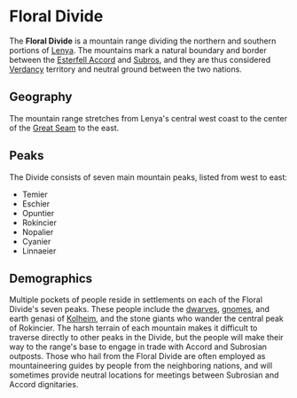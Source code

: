 # Floral Divide

The **Floral Divide** is a mountain range dividing the northern and southern portions of [Lenya](index.md). The mountains mark a natural boundary and border between the [Esterfell Accord](../../../ch-2-people-of-mote/societies/esterfell-accord/) and [Subros](../../../ch-2-people-of-mote/societies/subros/), and they are thus considered [Verdancy](../../../ch-2-people-of-mote/societies/verdancy/) territory and neutral ground between the two nations.

## Geography

The mountain range stretches from Lenya's central west coast to the center of the [Great Seam](great-seam.md) to the east.

## Peaks

The Divide consists of seven main mountain peaks, listed from west to east:

- Temier
- Eschier
- Opuntier
- Rokincier
- Nopalier
- Cyanier
- Linnaeier

## Demographics

Multiple pockets of people reside in settlements on each of the Floral Divide's seven peaks. These people include the [dwarves](../../../ch-5-character-options/species/dwarf.md), [gnomes](../../../ch-5-character-options/species/gnome.md), and earth genasi of [Kolheim](../../../ch-2-people-of-mote/societies/verdancy/kolheim.md), and the stone giants who wander the central peak of Rokincier. The harsh terrain of each mountain makes it difficult to traverse directly to other peaks in the Divide, but the people will make their way to the range's base to engage in trade with Accord and Subrosian outposts. Those who hail from the Floral Divide are often employed as mountaineering guides by people from the neighboring nations, and will sometimes provide neutral locations for meetings between Subrosian and Accord dignitaries.
